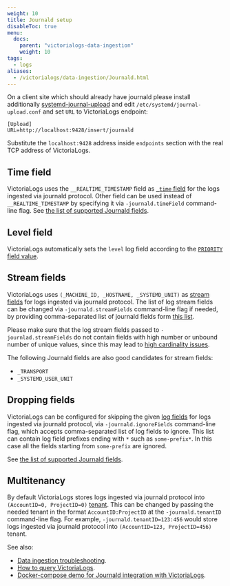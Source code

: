 ```yaml
---
weight: 10
title: Journald setup
disableToc: true
menu:
  docs:
    parent: "victorialogs-data-ingestion"
    weight: 10
tags:
  - logs
aliases:
  - /victorialogs/data-ingestion/Journald.html
---
```

On a client site which should already have journald please install additionally [systemd-journal-upload](https://www.freedesktop.org/software/systemd/man/latest/systemd-journal-upload.service.html) and edit `/etc/systemd/journal-upload.conf` and set `URL` to VictoriaLogs endpoint:

```
[Upload]
URL=http://localhost:9428/insert/journald
```

Substitute the `localhost:9428` address inside `endpoints` section with the real TCP address of VictoriaLogs.

## Time field

VictoriaLogs uses the `__REALTIME_TIMESTAMP` field as [`_time` field](https://docs.victoriametrics.com/victorialogs/keyconcepts/#time-field)
for the logs ingested via journald protocol. Other field can be used instead of `__REALTIME_TIMESTAMP` by specifying it via `-journald.timeField` command-line flag.
See [the list of supported Journald fields](https://www.freedesktop.org/software/systemd/man/latest/systemd.journal-fields.html).

## Level field

VictoriaLogs automatically sets the `level` log field according to the [`PRIORITY` field value](https://wiki.archlinux.org/title/Systemd/Journal).

## Stream fields

VictoriaLogs uses `(_MACHINE_ID, _HOSTNAME, _SYSTEMD_UNIT)` as [stream fields](https://docs.victoriametrics.com/victorialogs/keyconcepts/#stream-fields)
for logs ingested via journald protocol. The list of log stream fields can be changed via `-journald.streamFields` command-line flag if needed,
by providing comma-separated list of journald fields form [this list](https://www.freedesktop.org/software/systemd/man/latest/systemd.journal-fields.html).

Please make sure that the log stream fields passed to `-journlad.streamFields` do not contain fields with high number or unbound number of unique values,
since this may lead to [high cardinality issues](https://docs.victoriametrics.com/victorialogs/keyconcepts/#high-cardinality).

The following Journald fields are also good candidates for stream fields:

- `_TRANSPORT`
- `_SYSTEMD_USER_UNIT`


## Dropping fields

VictoriaLogs can be configured for skipping the given [log fields](https://docs.victoriametrics.com/victorialogs/keyconcepts/#data-model)
for logs ingested via journald protocol, via `-journald.ignoreFields` command-line flag, which accepts comma-separated list of log fields to ignore.
This list can contain log field prefixes ending with `*` such as `some-prefix*`. In this case all the fields starting from `some-prefix` are ignored.

See [the list of supported Journald fields](https://www.freedesktop.org/software/systemd/man/latest/systemd.journal-fields.html).

## Multitenancy

By default VictoriaLogs stores logs ingested via journald protocol into `(AccountID=0, ProjectID=0)` [tenant](https://docs.victoriametrics.com/victorialogs/#multitenancy).
This can be changed by passing the needed tenant in the format `AccountID:ProjectID` at the `-journald.tenantID` command-line flag.
For example, `-journald.tenantID=123:456` would store logs ingested via journald protocol into `(AccountID=123, ProjectID=456)` tenant.

See also:

- [Data ingestion troubleshooting](https://docs.victoriametrics.com/victorialogs/data-ingestion/#troubleshooting).
- [How to query VictoriaLogs](https://docs.victoriametrics.com/victorialogs/querying/).
- [Docker-compose demo for Journald integration with VictoriaLogs](https://github.com/VictoriaMetrics/VictoriaMetrics/tree/master/deployment/docker/victorialogs/journald).
